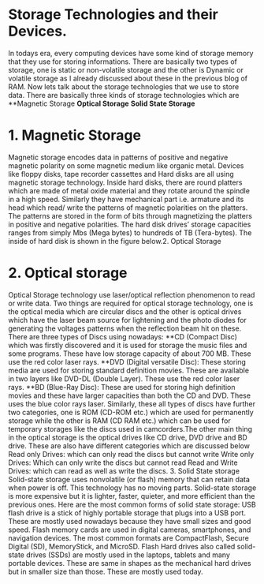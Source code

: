 # Storage Technologies and their Devices.
In todays era, every computing devices have some kind of storage memory that they use for storing informations. There are basically two types of storage, one is static or non-volatile storage and the other is Dynamic or volatile storage as I already discussed about these in the previous blog of RAM. Now lets talk about the storage technologies that we use to store data. There are basically three kinds of storage technologies which are **Magnetic Storage **Optical Storage** **Solid State Storage**
# 1. Magnetic Storage 
Magnetic storage encodes data in patterns of positive and negative magnetic polarity on some magnetic medium like organic metal. Devices like floppy disks, tape recorder cassettes and Hard disks are all using magnetic storage technology. Inside hard disks, there are round platters which are made of metal oxide material and they rotate around the spindle in a high speed. Similarly they have mechanical part i.e. armature and its head which read/ write the patterns of magnetic polarities on the platters. The patterns are stored in the form of bits through magnetizing the platters in positive and negative polarities. The hard disk drives’ storage capacities ranges from simply Mbs (Mega bytes) to hundreds of TB (Tera-bytes). The inside of hard disk is shown in the figure below.2. Optical Storage
# 2. Optical storage
Optical Storage technology use laser/optical reflection phenomenon to read or write data. Two things are required for optical storage technology, one is the optical media which are circular discs and the other is optical drives which have the laser beam source for lightening and the photo diodes for generating the voltages patterns when the reflection beam hit on these.
There are three types of Discs using nowadays: **CD (Compact Disc) which was firstly discovered and it is used for storage the music files and some programs. These have low storage capacity of about 700 MB. These use the red color laser rays. **DVD (Digital versatile Disc): These storing media are used for storing standard definition movies. These are available in two layers like DVD-DL (Double Layer). These use the red color laser rays. **BD (Blue-Ray Disc): These are used for storing high definition movies and these have larger capacities than both the CD and DVD. These uses the blue color rays laser. 
Similarly, these all types of discs have further two categories, one is ROM (CD-ROM etc.) which are used for permanently storage while the other is RAM (CD RAM etc.) which can be used for temporary storages like the discs used in camcorders.The other main thing in the optical storage is the optical drives like CD drive, DVD drive and BD drive. These are also have different categories which are discussed below
Read only Drives: which can only read the discs but cannot write
Write only Drives: Which can only write the discs but cannot read
Read and Write Drives: which can read as well as write the discs.
3. Solid State storage
Solid-state storage uses nonvolatile (or flash) memory that can retain data when power is off. This technology has no moving parts. Solid-state storage is more expensive but it is lighter, faster, quieter, and more efficient than the previous ones. Here are the most common forms of solid state storage:
USB flash drive is a stick of highly portable storage that plugs into a USB port. These are mostly used nowadays because they have small sizes and good speed.
Flash memory cards are used in digital cameras, smartphones, and navigation devices. The most common formats are CompactFlash, Secure Digital (SD), MemoryStick, and MicroSD.
Flash Hard drives also called solid-state drives (SSDs) are mostly used in the laptops, tablets and many portable devices. These are same in shapes as the mechanical hard drives but in smaller size than those. These are mostly used today.
